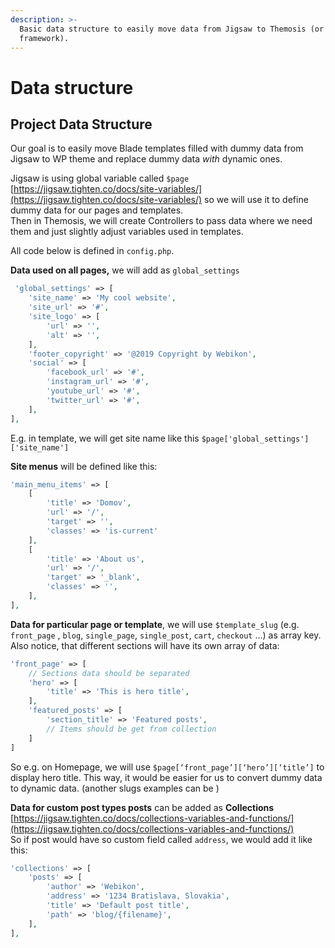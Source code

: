 ```yaml
---
description: >-
  Basic data structure to easily move data from Jigsaw to Themosis (or any other
  framework).
---
```


# Data structure

## Project Data Structure

Our goal is to easily move Blade templates filled with dummy data from Jigsaw to WP theme and replace dummy data _with_ dynamic ones.

Jigsaw is using global variable called `$page` [https://jigsaw.tighten.co/docs/site-variables/](https://jigsaw.tighten.co/docs/site-variables/) so we will use it to define dummy data for our pages and templates.   
Then in Themosis, we will create Controllers to pass data where we need them and just slightly adjust variables used in templates. 

All code below is defined in `config.php`.

**Data used on all pages,** we will add as `global_settings`

```php
 'global_settings' => [
    'site_name' => 'My cool website',
    'site_url' => '#',
    'site_logo' => [
        'url' => '',
        'alt' => '',
    ],
    'footer_copyright' => '@2019 Copyright by Webikon',
    'social' => [
        'facebook_url' => '#',
        'instagram_url' => '#',
        'youtube_url' => '#',
        'twitter_url' => '#',
    ],
],
```

E.g. in template, we will get site name like this `$page['global_settings']['site_name']`

**Site menus** will be defined like this:

```php
'main_menu_items' => [
    [
        'title' => 'Domov',
        'url' => '/',
        'target' => '',
        'classes' => 'is-current'
    ],
    [
        'title' => 'About us',
        'url' => '/',
        'target' => '_blank',
        'classes' => '',
    ],
],
```

**Data for particular page or template**, we will use `$template_slug` \(e.g. `front_page` , `blog`, `single_page`, `single_post`, `cart`, `checkout` ...\) as array key. Also notice, that different sections will have its own array of data:

```php
'front_page' => [
    // Sections data should be separated  
    'hero' => [
        'title' => 'This is hero title',
    ],
    'featured_posts' => [
        'section_title' => 'Featured posts',
        // Items should be get from collection
    ]
]
```

So e.g. on Homepage, we will use `$page[‘front_page’][‘hero’][‘title’]` to display hero title. This way, it would be easier for us to convert dummy data to dynamic data. \(another slugs examples can be \)

**Data for custom post types posts** can be added as **Collections** [https://jigsaw.tighten.co/docs/collections-variables-and-functions/](https://jigsaw.tighten.co/docs/collections-variables-and-functions/)   
So if post would have so custom field called `address`, we would add it like this:

```php
'collections' => [
    'posts' => [
        'author' => 'Webikon',
        'address' => '1234 Bratislava, Slovakia',
        'title' => 'Default post title',
        'path' => 'blog/{filename}',
    ],
],
```

>

